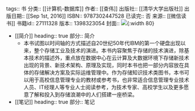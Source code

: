 tags:: 书
分类:: [[计算机-数据库]]
作者:: [[查伟]]
出版社:: [[清华大学出版社]]
出版日期:: [[Sep 1st, 2016]]
ISBN:: 9787302447528
已读完:: 否
来源:: [[微信读书]]
书籍id:: 27111328
版本:: 1398323054
封面:: ![](https://cdn.weread.qq.com/weread/cover/17/YueWen_27111328/s_YueWen_27111328.jpg){:width 80}

- [[简介]]
  heading:: true
  部分:: 简介
	- 本书试图以时间轴的方式描述自20世纪50年代IBM的第一个硬盘出现以来，整个存储工业及技术的演进。本书内容聚焦于存储的技术演进，除基本技术的描述外，重点放在数据中心在云计算及大数据环境下存储新技术出现的背景、新技术架构、原理及实现，同时本书也把一部分内容放在具体的存储解决方案及实际运维管理中。作为存储知识技术类图书，本书可以用于高校信息管理专业的教材或参考书，也非常适合信息管理专业技术人员、IT经理人等专业人士阅读参考，为技术专家、高校学生以及更多愿意了解和投入到存储浪潮中的人们搭建一座桥梁。
- [[笔记]]
  heading:: true
  部分:: 笔记